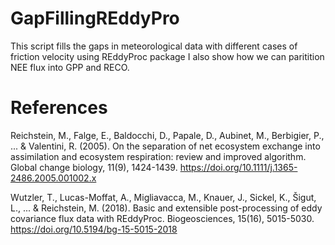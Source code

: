 # GapFillingREddyPro
This script fills the gaps in meteorological data with different cases of friction velocity using REddyProc package 
I also show how we can paritition NEE flux into GPP and RECO.
# References
Reichstein, M., Falge, E., Baldocchi, D., Papale, D., Aubinet, M., Berbigier, P., ... & Valentini, R. (2005). On the separation of net ecosystem exchange into assimilation and ecosystem respiration: review and improved algorithm. Global change biology, 11(9), 1424-1439. https://doi.org/10.1111/j.1365-2486.2005.001002.x

Wutzler, T., Lucas-Moffat, A., Migliavacca, M., Knauer, J., Sickel, K., Šigut, L., ... & Reichstein, M. (2018). Basic and extensible post-processing of eddy covariance flux data with REddyProc. Biogeosciences, 15(16), 5015-5030. https://doi.org/10.5194/bg-15-5015-2018
